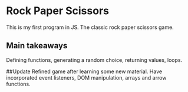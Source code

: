 # Rock Paper Scissors
This is my first program in JS. The classic rock paper scissors game. 

## Main takeaways
Defining functions, generating a random choice, returning values, loops.

##Update
Refined game after learning some new material. Have incorporated event listeners, DOM manipulation, arrays and arrow functions.
